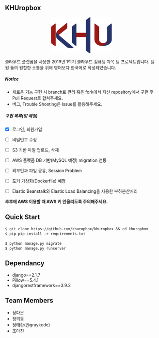 ## KHUropbox

<p align="center"><img width="200" src="static/image/header.png" /></p>

클라우드 플랫폼을 사용한 2019년 1학기 클라우드 컴퓨팅 과목 팀 프로젝트입니다. 팀원 들의 원할한 소통을 위해 영어보다 한국어로 작성되었습니다.



##### Notice

- 새로운 기능 구현 시 branch로 관리 혹은 fork에서 자신 repository에서 구현 후 Pull Request로 합쳐주세요.
- 버그, Trouble Shooting은 Issue를 활용해주세요.



##### 구현 목록(및 예정)

- [x] 로그인, 회원가입  

- [ ] 비밀번호 수정

- [ ] S3 기반 파일 업로드, 삭제

- [ ] AWS 플랫폼 DB 기반(MySQL 예정) migration 연동

- [ ] 외부인과 파일 공유, Session Problem

- [ ] 도커 가상화(Dockerfile) 예정

- [ ] Elastic Beanstalk와 Elastic Load Balancing을 사용한 부하분산처리

  

**추후에 AWS 이용할 때 AWS 키 안올리도록 주의해주세요.**



## Quick Start

```shell
$ git clone https://github.com/khuropbox/khuropbox && cd khuropbox
$ pip pip install -r requirements.txt

$ python manage.py migrate
$ python manage.py runserver
```



## Dependancy

- django==2.1.7
- Pillow==5.4.1
- djangorestframework==3.9.2



## Team Members

- 정다은
- 정의동
- 정태환(@graykode)
- 조아진